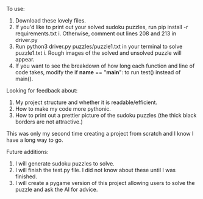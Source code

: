 To use:

1. Download these lovely files.
2. If you'd like to print out your solved sudoku puzzles, run pip install -r requirements.txt
    i. Otherwise, comment out lines 208 and 213 in driver.py
3. Run python3 driver.py puzzles/puzzle1.txt in your terminal to solve puzzle1.txt
    i. Rough images of the solved and unsolved puzzle will appear.
4. If you want to see the breakdown of how long each function and line of code
takes, modify the if __name__ == "__main__": to run test() instead of main().

Looking for feedback about:
1. My project structure and whether it is readable/efficient.
2. How to make my code more pythonic.
3. How to print out a prettier picture of the sudoku puzzles
(the thick black borders are not attractive.)

This was only my second time creating a project from scratch and I know I have
a long way to go.

Future additions:
1. I will generate sudoku puzzles to solve.
2. I will finish the test.py file. I did not know about these until I was finished.
3. I will create a pygame version of this project allowing users to solve the
puzzle and ask the AI for advice.
